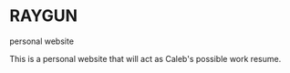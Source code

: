 # RAYGUN
personal website

This is a personal website that will act as Caleb's possible work resume.
